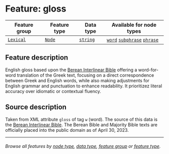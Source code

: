 # Feature: gloss <a name="start"></a>

Feature group | Feature type | Data type | Available for node types
---  | --- | --- | ---
[`Lexical`](featuresbygroup.md#lexical-features) | [`Node`](featuresbyfeaturetype.md#node-features) | [`string`](featuresbydatatype.md#string-datatype)  | [`word`](featuresbynodetype.md#word-nodes) [`subphrase`](featuresbynodetype.md#subphrase-nodes) [`phrase`](featuresbynodetype.md#phrase-nodes)

## Feature description

English gloss based upon the [Berean Interlinear Bible](https://berean.bible/) offering a word-for-word translation of the Greek text, focusing on a direct correspondence between Greek and English words, while also making adjustments for English grammar and punctuation to enhance readability. It prioritizez literal accuracy over idiomatic or contextual fluency.

## Source description

Taken from XML attribute `gloss` of tag `w` (word). The source of this data is the [Berean Interlinear Bible](https://interlinearbible.com/). The Berean Bible and Majority Bible texts are officially placed into the public domain as of April 30, 2023.

---
###### *Browse all features by [node type](featuresbynodetype.md#start), [data type](featuresbydatatype.md#start), [feature group](featuresbygroup.md#start) or [feature type](featuresbyfeaturetype.md#start).*
